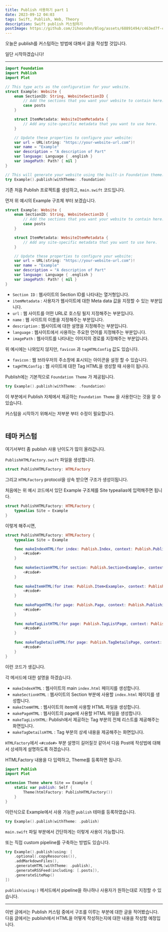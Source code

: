 ```yaml
---
title: Publish 사용하기 part 1
date: 2023-09-12 04:03
tags: Swift, Publish, Web, Theory
description: Swift publish 커스텀하기
postImage: https://github.com/Jihoonahn/Blog/assets/68891494/c463ed7f-c64d-45d0-8900-fd5a8d99ce85
---
```


오늘은 publish를 커스텀하는 방법에 대해서 글을 작성할 것입니다. <br/>

일단 시작하겠습니다!

---


```swift
import Foundation
import Publish
import Plot

// This type acts as the configuration for your website.
struct Example: Website {
    enum SectionID: String, WebsiteSectionID {
        // Add the sections that you want your website to contain here:
        case posts
    }

    struct ItemMetadata: WebsiteItemMetadata {
        // Add any site-specific metadata that you want to use here.
    }

    // Update these properties to configure your website:
    var url = URL(string: "https://your-website-url.com")!
    var name = "Example"
    var description = "A description of Part"
    var language: Language { .english }
    var imagePath: Path? { nil }
}

// This will generate your website using the built-in Foundation theme:
try Example().publish(withTheme: .foundation)

```

기존 처음 Publish 프로젝트를 생성하고, `main.swift` 코드입니다.


먼저 위 예시의 Example 구조체 부터 보겠습니다.

```swift
struct Example: Website {
    enum SectionID: String, WebsiteSectionID {
        // Add the sections that you want your website to contain here:
        case posts
    }

    struct ItemMetadata: WebsiteItemMetadata {
        // Add any site-specific metadata that you want to use here.
    }

    // Update these properties to configure your website:
    var url = URL(string: "https://your-website-url.com")!
    var name = "Example"
    var description = "A description of Part"
    var language: Language { .english }
    var imagePath: Path? { nil }
}
```

- `Section ID` : 웹사이트의 Section ID를 나타내는 열거형입니다.
- `itemMetadata` : 사용자가 웹사이트에 대한 Meta data 값을 지정할 수 있는 부분입니다.
- `url` : 웹 사이트를 어떤 URL로 호스팅 될지 지정해주는 부분입니다.
- `name` : 웹 사이트의 이름을 지정해주는 부분입니다.
- `description` : 웹사이트에 대한 설명을 지정해주는 부분입니다.
- `language` : 웹사이트에서 사용하는 주요한 언어를 지정해주는 부분입니다.
- `imagePath` : 웹사이트를 나타내는 이미지의 경로를 지정해주는 부분입니다.

위 예시에는 나와있지 않지만, `favicon` 과 `tagHTMLConfig` 값도 있습니다.

- `favicon` : 웹 브라우저의 주소창에 표시되는 아이콘을 설정 할 수 있습니다.
- `tagHTMLConfig` : 웹 사이트에 대한 Tag HTML을 생성할 때 사용이 됩니다.


Publish에는 기본적으로 `Foundation Theme` 가 제공됩니다.

```swift
try Example().publish(withTheme: .foundation)
```

이 부분에서 Publish 자체에서 제공하는 `Foundation Theme` 을 사용한다는 것을 알 수 있습니다.

커스텀을 시작하기 위해서는 저부분 부터 수정이 필요합니다. <br/><br/>

## 테마 커스텀

여기서부터 좀 publish 사용 난이도가 많이 올라갑니다.

`PublishHTMLFactory.swift` 파일을 생성합니다.

```swift
struct PublishHTMLFactory: HTMLFactory
```

그리고 `HTMLFactory` protocol을 상속 받으면 구조가 생성이됩니다.

처음에는 위 예시 코드에서 있던 Example 구조체를 Site typealias에 입력해주면 됩니다.

```swift
struct PublishHTMLFactory: HTMLFactory {
    typealias Site = Example
}
```

이렇게 해주시면, 

```swift
struct PublishHTMLFactory: HTMLFactory {
    typealias Site = Example

    func makeIndexHTML(for index: Publish.Index, context: Publish.PublishingContext<Example>) throws -> Plot.HTML {
        <#code#>
    }
    
    func makeSectionHTML(for section: Publish.Section<Example>, context: Publish.PublishingContext<Example>) throws -> Plot.HTML {
        <#code#>
    }
    
    func makeItemHTML(for item: Publish.Item<Example>, context: Publish.PublishingContext<Example>) throws -> Plot.HTML {
        <#code#>
    }
    
    func makePageHTML(for page: Publish.Page, context: Publish.PublishingContext<Example>) throws -> Plot.HTML {
        <#code#>
    }
    
    func makeTagListHTML(for page: Publish.TagListPage, context: Publish.PublishingContext<Example>) throws -> Plot.HTML? {
        <#code#>
    }
    
    func makeTagDetailsHTML(for page: Publish.TagDetailsPage, context: Publish.PublishingContext<Example>) throws -> Plot.HTML? {
        <#code#>
    }
}
```

이런 코드가 생깁니다.

각 메서드에 대한 설명을 하겠습니다.

- `makeIndexHTML` : 웹사이트의 main `index.html` 페이지를 생성합니다.
- `makeSectionHTML` : 웹사이트의 Section 부분에 사용할 `index.html` 페이지를 생성합니다.
- `makeItemHTML` : 웹사이트의 item에 사용할 HTML 파일을 생성합니다.
- `makePageHTML` : 웹사이트의 page에 사용할 HTML 파일을 생성합니다.
- `makeTagListHTML`: Publish에서 제공하는 Tag 부분의 전체 리스트를 제공해주는 화면입니다.
- `makeTagDetailsHTML` : Tag 부분의 상세 내용을 제공해주는 화면입니다.

`HTMLFactory`에서 `<#code#>` 부분 설명이 길어질것 같아서 다음 Post에 작성법에 대해서 상세하게 설명하도록 하겠습니다.

HTMLFactory 내용을 다 입력하고, Theme를 등록하면 됩니다.

```swift
import Publish
import Plot

extension Theme where Site == Example {
    static var publish: Self {
        Theme(htmlFactory: PublishHTMLFactory())
    }
}
```

이런식으로 Example에서 사용 가능한 `publish` 테마를 등록하였습니다.

```swift
try Example().publish(withTheme: .publish)
```
`main.swift` 파일 부분에서
 간단하게는 이렇게 사용이 가능합니다.

또는 직접 custom pipeline를 구축하는 방법도 있습니다.

```swift
try Example().publish(using: [
    .optional(.copyResources()),
    .addMarkdownFiles(),
    .generateHTML(withTheme: .publish),
    .generateRSSFeed(including: [.posts]),
    .generateSiteMap()
])
```

`publish(using:)` 메서드에서 pipeline을 하나하나 사용자가 원하는대로 지정할 수 있습니다.

---

이번 글에서는 Publish 커스텀 중에서 구조를 이루는 부분에 대한 글을 적어봤습니다. <br/>
다음 글에서는 publish에서 HTML을 어떻게 작성하는지에 대한 내용을 작성할 예정입니다.